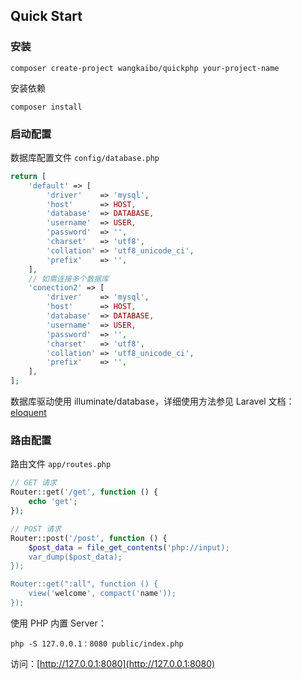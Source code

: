 ## Quick Start

### 安装

 `composer create-project wangkaibo/quickphp your-project-name`

安装依赖

`composer install`


### 启动配置
数据库配置文件 `config/database.php`

```php
return [
    'default' => [
        'driver'    => 'mysql',
        'host'      => HOST,
        'database'  => DATABASE,
        'username'  => USER,
        'password'  => '',
        'charset'   => 'utf8',
        'collation' => 'utf8_unicode_ci',
        'prefix'    => '',
    ],
    // 如需连接多个数据库
	'conection2' => [
		'driver'    => 'mysql',
		'host'      => HOST,
		'database'  => DATABASE,
		'username'  => USER,
		'password'  => '',
		'charset'   => 'utf8',
		'collation' => 'utf8_unicode_ci',
		'prefix'    => '',
    ],
];
```
数据库驱动使用 illuminate/database，详细使用方法参见 Laravel 文档：[eloquent](https://laravel.com/docs/5.3/eloquent)

### 路由配置

路由文件 `app/routes.php`

```php
// GET 请求
Router::get('/get', function () {
	echo 'get';
});

// POST 请求
Router::post('/post', function () {
	$post_data = file_get_contents('php://input);
	var_dump($post_data);
});

Router::get(":all", function () {
	view('welcome', compact('name'));
});
```
使用 PHP 内置 Server：

```shell
php -S 127.0.0.1：8080 public/index.php
```
访问：[http://127.0.0.1:8080](http://127.0.0.1:8080)
